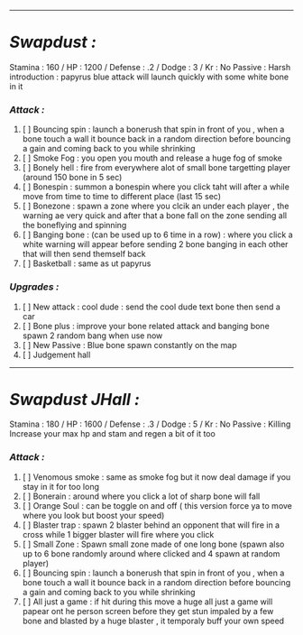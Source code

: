 __________________________________________________________________________
# ***Swapdust :***
Stamina : 160 / HP : 1200 / Defense : .2 / Dodge : 3 / Kr : No
Passive :
	Harsh introduction : papyrus blue attack will launch quickly with some white bone in it
### ***Attack :***
1. [ ] Bouncing spin : launch a bonerush that spin in front of you , when a bone touch a wall it bounce back in a random direction before bouncing a gain and coming back to you while shrinking
2. [ ] Smoke Fog : you open you mouth and release a huge fog of smoke 
3. [ ] Bonely hell : fire from everywhere alot of small bone targetting player (around 150 bone in 5 sec)
4. [ ] Bonespin : summon a bonespin where you click taht will after a while move from time to time to different place (last 15 sec)
5. [ ] Bonezone : spawn a zone where you clcik an under each player , the warning ae very quick and after that a bone fall on the zone sending all the boneflying and spinning
6. [ ] Banging bone : (can be used up to 6 time in a row) : where you click a white warning will appear before sending 2 bone banging in each other that will then send themself back 
7. [ ] Basketball : same as ut papyrus

### ***Upgrades :***
1. [ ]  New attack : cool dude : send the cool dude text bone then send a car 
2. [ ] Bone plus : improve your bone related attack and banging bone spawn 2 random bang when use now
3. [ ] New Passive : Blue bone spawn constantly on the map 
4. [ ] Judgement hall
__________________________________________________________________________
# ***Swapdust JHall :***
Stamina : 180 / HP : 1600 / Defense : .3 / Dodge : 5 / Kr : No
Passive :
	Killing Increase your max hp and stam and regen a bit of it too 
### ***Attack :***
1. [ ] Venomous smoke : same as smoke fog but it now deal damage if you stay in it for too long
2. [ ] Bonerain : around where you click a lot of sharp bone will fall
3. [ ] Orange Soul : can be toggle on and off ( this version force ya to move where you look but boost your speed)
4. [ ] Blaster trap : spawn 2 blaster behind an opponent that will fire in a cross while 1 bigger blaster will fire where you click
5. [ ] Small Zone : Spawn small zone made of one long bone (spawn also up to 6 bone randomly around where clicked and 4 spawn at random player)
6. [ ] Bouncing spin : launch a bonerush that spin in front of you , when a bone touch a wall it bounce back in a random direction before bouncing a gain and coming back to you while shrinking
7. [ ] All just a game : if hit during this move a huge all just a game will papear ont he person screen before they get stun impaled by a few bone and blasted by a huge blaster , it temporaly buff your own speed